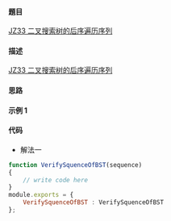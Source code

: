 #### 題目

[JZ33 二叉搜索树的后序遍历序列](https://www.nowcoder.com/practice/a861533d45854474ac791d90e447bafd?tpId=13&tqId=23289&ru=/practice/a861533d45854474ac791d90e447bafd&qru=/ta/coding-interviews/question-ranking)

#### 描述

[JZ33 二叉搜索树的后序遍历序列](https://www.nowcoder.com/practice/a861533d45854474ac791d90e447bafd?tpId=13&tqId=23289&ru=/practice/a861533d45854474ac791d90e447bafd&qru=/ta/coding-interviews/question-ranking)

#### 思路

#### 示例 1

#### 代码

- 解法一

```js
function VerifySquenceOfBST(sequence)
{
    // write code here
}
module.exports = {
    VerifySquenceOfBST : VerifySquenceOfBST
};
```
